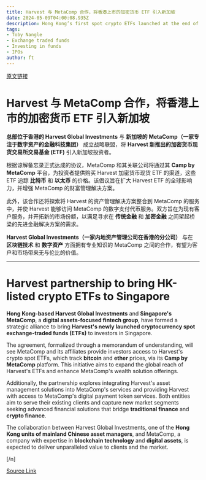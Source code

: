 ```yaml
---
title: Harvest 与 MetaComp 合作，将香港上市的加密货币 ETF 引入新加坡
date: 2024-05-09T04:00:08.935Z
description: Hong Kong’s first spot crypto ETFs launched at the end of last month
tags: 
- Toby Nangle
- Exchange traded funds
- Investing in funds
- IPOs
author: ft
---
```


[原文链接](https://ft.com/content/81470acd-17d7-4232-990b-8d1a50a480f7)

# Harvest 与 MetaComp 合作，将香港上市的加密货币 ETF 引入新加坡

**总部位于香港的 Harvest Global Investments** 与 **新加坡的 MetaComp（一家专注于数字资产的金融科技集团）** 成立战略联盟，将 **Harvest 新推出的加密货币现货交易所交易基金 (ETF)** 引入新加坡投资者。

根据谅解备忘录正式达成的协议，MetaComp 和其关联公司将通过其 **Camp by MetaComp** 平台，为投资者提供购买 Harvest 加密货币现货 ETF 的渠道，这些 ETF 追踪 **比特币** 和 **以太币** 的价格。该倡议旨在扩大 Harvest ETF 的全球影响力，并增强 MetaComp 的财富管理解决方案。

此外，该合作还将探索将 Harvest 的资产管理解决方案整合到 MetaComp 的服务中，并使 Harvest 能够访问 MetaComp 的数字支付代币服务。双方旨在为现有客户服务，并开拓新的市场份额，以满足寻求在 **传统金融** 和 **加密金融** 之间架起桥梁的先进金融解决方案的需求。

**Harvest Global Investments（一家内地资产管理公司在香港的分公司）** 与在 **区块链技术** 和 **数字资产** 方面拥有专业知识的 MetaComp 之间的合作，有望为客户和市场带来无与伦比的价值。

---

# Harvest partnership to bring HK-listed crypto ETFs to Singapore 

**Hong Kong-based Harvest Global Investments** and **Singapore's MetaComp**, a **digital assets-focused fintech group**, have formed a strategic alliance to bring **Harvest's newly launched cryptocurrency spot exchange-traded funds (ETFs)** to investors in Singapore. 

The agreement, formalized through a memorandum of understanding, will see MetaComp and its affiliates provide investors access to Harvest's crypto spot ETFs, which track **bitcoin** and **ether** prices, via its **Camp by MetaComp** platform. This initiative aims to expand the global reach of Harvest's ETFs and enhance MetaComp's wealth solution offerings. 

Additionally, the partnership explores integrating Harvest's asset management solutions into MetaComp's services and providing Harvest with access to MetaComp's digital payment token services. Both entities aim to serve their existing clients and capture new market segments seeking advanced financial solutions that bridge **traditional finance** and **crypto finance**. 

The collaboration between Harvest Global Investments, one of the **Hong Kong units of mainland Chinese asset managers**, and MetaComp, a company with expertise in **blockchain technology** and **digital assets**, is expected to deliver unparalleled value to clients and the market. 

[/n]

[Source Link](https://ft.com/content/81470acd-17d7-4232-990b-8d1a50a480f7)

